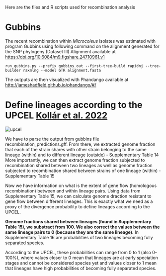 Here are the files and R scripts used for recombination analysis

# Gubbins

The recent recombination within _Microcoleus_ isolates was estimated with program Gubbins using following command on the alignment generated for the SNP phylogeny (Dataset III)
Alignment available at https://doi.org/10.6084/m9.figshare.24710961.v1

    run_gubbins.py --prefix gubbins_out --first-tree-build rapidnj --tree-builder raxmlng --model GTR alignment.fasta

The outputs are then visualized with Phandango available at http://jameshadfield.github.io/phandango/#/

# Define lineages according to the UPCEL [Kollár et al. 2022](https://onlinelibrary.wiley.com/doi/full/10.1111/mec.16218)

![upcel](https://github.com/dvorikus/Microcoleus-population-genomics/assets/74075166/7cc67c74-2841-415f-ba79-0245d17ea2a5)


We have to parse the output from gubbins file recombination_predictions.gff.
From there, we extracted genome fraction that each of the strain shares with other strain belonging to the same lineage (within) and to different lineage (outside) - Supplementary Table 14
More importantly, we can then extract genome fraction subjected to recombination shared between two lineages as well as genome fraction subjected to recombination shared between strains of one lineage (within) - Supplementary Table 15

Now we have information on what is the extent of gene flow (homologous recombination) between and within lineage pairs. Using data from Supplementary Table 15, we can calculate genome draction resistant to gene flow between different lineages. This is exactly what we need as a proxy of the divergence probability to define lineages according to the UPCEL.

**Genome fractions shared between lineages (found in Supplementary Table 15), we substract from 100. We also correct the values between the same lineage pairs to 0 (because they are the same lineage).** In Supplementary Table 16 are probabilities of two lineages becoming fully separated species.

According to the UPCEL, these probabilities can range from 0 to 1 (also 0-100%), where values closer to 0 mean that lineages are at early speciation stages and cannot be considered species yet and values closer to 1 mean that lineages have high probabilities of becoming fully separated species.
